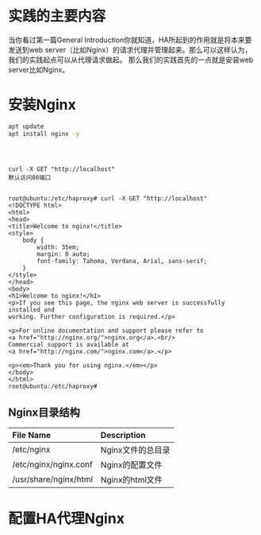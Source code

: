 # 实践的主要内容
当你看过第一篇General Introduction你就知道，HA所起到的作用就是将本来要发送到web server（比如Nginx）的请求代理并管理起来。那么可以这样认为，我们的实践起点可以从代理请求做起。
那么我们的实践首先的一点就是安装web server比如Nginx。

# 安装Nginx
```sh
apt update
apt install nginx -y




```

```

curl -X GET "http://localhost"
默认访问80端口


root@ubuntu:/etc/haproxy# curl -X GET "http://localhost"
<!DOCTYPE html>
<html>
<head>
<title>Welcome to nginx!</title>
<style>
    body {
        width: 35em;
        margin: 0 auto;
        font-family: Tahoma, Verdana, Arial, sans-serif;
    }
</style>
</head>
<body>
<h1>Welcome to nginx!</h1>
<p>If you see this page, the nginx web server is successfully installed and
working. Further configuration is required.</p>

<p>For online documentation and support please refer to
<a href="http://nginx.org/">nginx.org</a>.<br/>
Commercial support is available at
<a href="http://nginx.com/">nginx.com</a>.</p>

<p><em>Thank you for using nginx.</em></p>
</body>
</html>
root@ubuntu:/etc/haproxy#

```


## Nginx目录结构

| File Name | Description |
|:---|:---|
| /etc/nginx | Nginx文件的总目录 |
| /etc/nginx/nginx.conf | Nginx的配置文件 |
| /usr/share/nginx/html | Nginx的html文件 |

# 配置HA代理Nginx





